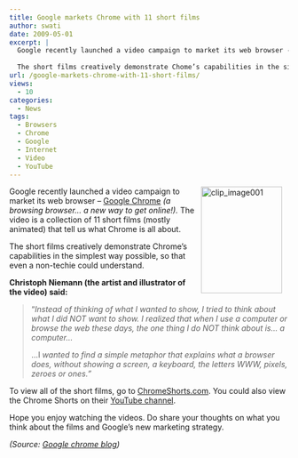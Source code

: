 ```yaml
---
title: Google markets Chrome with 11 short films
author: swati
date: 2009-05-01
excerpt: |
  Google recently launched a video campaign to market its web browser - Google Chrome (a browsing browser… a new way to get online!). The video is a collection of 11 short films (mostly animated) that tell us what Chrome is all about. 
  
  The short films creatively demonstrate Chome’s capabilities in the simplest way possible, so that even a non-techie could understand.
url: /google-markets-chrome-with-11-short-films/
views:
  - 10
categories:
  - News
tags:
  - Browsers
  - Chrome
  - Google
  - Internet
  - Video
  - YouTube
---
```

<img class="alignright wp-image-50048" style="border: 0pt none;margin-left: 12px;margin-right: 12px" src="http://cdn.devilsworkshop.org/files/2009/05/clip-image001.jpg" alt="clip_image001" width="146" align="right" border="0" height="192" hspace="12" />Google recently launched a video campaign to market its web browser &#8211; <a href="http://www.google.com/chrome/index.html?brand=CHNQ&utm_campaign=en&utm_source=en-et-chromeblog&utm_medium=et" onclick="_gaq.push(['_trackEvent', 'outbound-article', 'http://www.google.com/chrome/index.html?brand=CHNQ&utm_campaign=en&utm_source=en-et-chromeblog&utm_medium=et', 'Google Chrome']);" >Google Chrome</a> *(a browsing browser… a new way to get online!).* The video is a collection of 11 short films (mostly animated) that tell us what Chrome is all about.

The short films creatively demonstrate Chrome’s capabilities in the simplest way possible, so that even a non-techie could understand.

**Christoph Niemann (the artist and illustrator of the video) said:**

> “*Instead of thinking of what I wanted to show, I tried to think about what I did NOT want to show. I realized that when I use a computer or browse the web these days, the one thing I do NOT think about is&#8230; a computer…*
> 
> …I *wanted to find a simple metaphor that explains what a browser does, without showing a screen, a keyboard, the letters WWW, pixels, zeroes or ones.”*

To view all of the short films, go to <a href="http://www.youtube.com/googlechrome" onclick="_gaq.push(['_trackEvent', 'outbound-article', 'http://www.youtube.com/googlechrome', 'ChromeShorts.com']);" >ChromeShorts.com</a>. You could also view the Chrome Shorts on their <a href="http://www.youtube.com/googlechrome" onclick="_gaq.push(['_trackEvent', 'outbound-article', 'http://www.youtube.com/googlechrome', 'YouTube channel']);" >YouTube channel</a>.

Hope you enjoy watching the videos. Do share your thoughts on what you think about the films and Google’s new marketing strategy.

*(Source: <a href="http://chrome.blogspot.com/2009/04/11-short-films-about-browser.html" onclick="_gaq.push(['_trackEvent', 'outbound-article', 'http://chrome.blogspot.com/2009/04/11-short-films-about-browser.html', 'Google chrome blog']);" >Google chrome blog</a>)*
